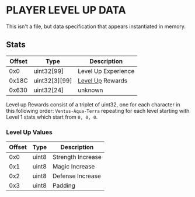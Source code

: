 # PLAYER LEVEL UP DATA

This isn't a file, but data specification that appears instantiated in memory.

## Stats

| Offset | Type  | Description
|--------|-------|------------
| 0x0     | uint32[99] | Level Up Experience
| 0x18C   | uint32[3][99] | [Level Up](#Level-Up-Values) Rewards
| 0x630   | uint32[24] | unknown

Level up Rewards consist of a triplet of uint32, one for each character in this following order: `Ventus-Aqua-Terra` repeating for each level starting with Level 1 stats which start from `0, 0, 0`.

### Level Up Values

| Offset | Type  | Description
|--------|-------|------------
| 0x0    | uint8 | Strength Increase
| 0x1    | uint8 | Magic Increase
| 0x2    | uint8 | Defense Increase
| 0x3    | uint8 | Padding
